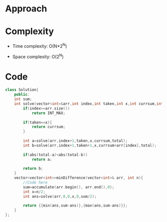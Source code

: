 # Approach
<!-- Describe your approach to solving the problem. -->

# Complexity
- Time complexity: O(N*2<sup>N</sup>)
<!-- Add your time complexity here, e.g. $$O(n)$$ -->

- Space complexity: O(2<sup>N</sup>)
<!-- Add your space complexity here, e.g. $$O(n)$$ -->

# Code
```cpp []
class Solution{
    public:
    int sum;
    int solve(vector<int>&arr,int index,int taken,int x,int currsum,int total){
        if(index>=arr.size())
            return INT_MAX;
        
        if(taken==x){
            return currsum;
        }
        
        int a=solve(arr,index+1,taken,x,currsum,total);
        int b=solve(arr,index+1,taken+1,x,currsum+arr[index],total);
        
        if(abs(total-a)<abs(total-b))
            return a;
            
        return b;
    }
    vector<vector<int>>minDifference(vector<int>& arr, int n){
        //Code here
        sum=accumulate(arr.begin(), arr.end(),0);
        int x=n/2;
        int ans=solve(arr,0,0,x,0,sum/2);
        
        return {{min(ans,sum-ans)},{max(ans,sum-ans)}};
    }
};
```
